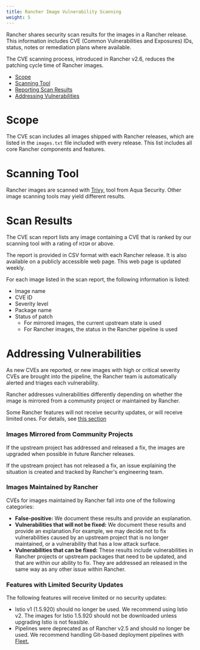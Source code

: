 ```yaml
---
title: Rancher Image Vulnerability Scanning
weight: 5
---
```


Rancher shares security scan results for the images in a Rancher release. This information includes CVE (Common Vulnerabilities and Exposures) IDs, status, notes or remediation plans where available.

The CVE scanning process, introduced in Rancher v2.6, reduces the patching cycle time of Rancher images.

- [Scope](#scope)
- [Scanning Tool](#scanning-tool)
- [Reporting Scan Results](#reporting-scan-results)
- [Addressing Vulnerabilities](#addressing-vulnerabilities)

# Scope

The CVE scan includes all images shipped with Rancher releases, which are listed in the `images.txt` file included with every release. This list includes all core Rancher components and features.

# Scanning Tool

Rancher images are scanned with [Trivy,](https://github.com/aquasecurity/trivy) tool from Aqua Security. Other image scanning tools may yield different results.

# Scan Results

The CVE scan report lists any image containing a CVE that is ranked by our scanning tool with a rating of `HIGH` or above.

The report is provided in CSV format with each Rancher release. It is also available on a publicly accessible web page. This web page is updated weekly.

For each image listed in the scan report, the following information is listed:

- Image name
- CVE ID
- Severity level
- Package name
- Status of patch
  - For mirrored images, the current upstream state is used
  - For Rancher images, the status in the Rancher pipeline is used

# Addressing Vulnerabilities

As new CVEs are reported, or new images with high or critical severity CVEs are brought into the pipeline, the Rancher team is automatically alerted and triages each vulnerability.

Rancher addresses vulnerabilities differently depending on whether the image is mirrored from a community project or maintained by Rancher.

Some Rancher features will not receive security updates, or will receive limited ones. For details, see [this section](#features-with-limited-security-updates)

### Images Mirrored from Community Projects

If the upstream project has addressed and released a fix, the images are upgraded when possible in future Rancher releases.

If the upstream project has not released a fix, an issue explaining the situation is created and tracked by Rancher's engineering team.

### Images Maintained by Rancher

CVEs for images maintained by Rancher fall into one of the following categories:

- **False-positive:** We document these results and provide an explanation.
- **Vulnerabilities that will not be fixed:** We document these results and provide an explanation.For example, we may decide not to fix vulnerabilities caused by an upstream project that is no longer maintained, or a vulnerability that has a low attack surface.
- **Vulnerabilities that can be fixed:** These results include vulnerabilities in Rancher projects or upstream packages that need to be updated, and that are within our ability to fix. They are addressed an released in the same way as any other issue within Rancher.

### Features with Limited Security Updates

The following features will receive limited or no security updates:

- Istio v1 (1.5.920) should no longer be used. We recommend using Istio v2. The images for Istio 1.5.920 should not be downloaded unless upgrading Istio is not feasible.
- Pipelines were deprecated as of Rancher v2.5 and should no longer be used. We recommend handling Git-based deployment pipelines with  [Fleet.]({{<baseurl>}}/rancher/v2.6/en/deploy-across-clusters/fleet)

